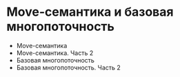 # Move-семантика и базовая многопоточность

 - Move-семантика
 - Move-семантика. Часть 2
 - Базовая многопоточность
 - Базовая многопоточность. Часть 2

